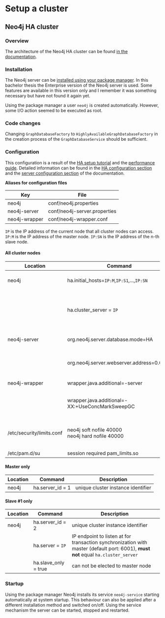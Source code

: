 # Setup a cluster

## Neo4j HA cluster

### Overview
The architecture of the Neo4j HA cluster can be found [in the documentation](http://neo4j.com/docs/stable/ha-architecture.html).

### Installation
The Neo4j server can be [installed using your package manager](http://debian.neo4j.org/?_ga=1.174493282.1166350782.1407319663). In this bachelor thesis the Enterprise version of the Neo4j server is used. Some features are available in this version only and I remember it was something necessary but have not found it again yet.

Using the package manager a user `neo4j` is created automatically. However, some I/O action seemed to be executed as root.

### Code changes
Changing `GraphDatabaseFactory` to `HighlyAvailableGraphDatabaseFactory` in the creation process of the `GraphDatabaseService` should be sufficient.

### Configuration
This configuration is a result of the [HA setup tutorial](http://neo4j.com/docs/stable/ha-setup-tutorial.html) and the [performance guide](http://docs.neo4j.org/chunked/stable/performance-guide.html).
Detailed information can be found in the [HA configuration section](http://neo4j.com/docs/stable/ha-configuration.html) and the [server configuration section](http://neo4j.com/docs/stable/server-configuration.html) of the documentation.

**Aliases for configuration files**

| Key | File |
| --- | ---- |
| neo4j | conf/neo4j.properties |
| neo4j-server | conf/neo4j-server.properties |
| neo4j-wrapper | conf/neo4j-wrapper.conf |

`IP` is the IP address of the current node that all cluster nodes can access.
`IP:M` is the IP address of the master node. `IP:SN` is the IP address of the n-th slave node.

#### All cluster nodes
| Location | Command | Description |
| -------- | ------- | ----------- |
| neo4j    | ha.initial_hosts=`IP:M`,`IP:S1`,...,`IP:SN` | IP addresses of initial cluster nodes |
||           ha.cluster_server = `IP` | IP endpoint to listen at for cluster communication (default port: 5001) |
| neo4j-server | org.neo4j.server.database.mode=HA | enable HA mode of the database |
||               org.neo4j.server.webserver.address=0.0.0.0 | enable web interface listening on IP specified |
| neo4j-wrapper | wrapper.java.additional=-server | Start JVM in server mode. |
||                wrapper.java.additional=-XX:+UseConcMarkSweepGC | Enable concurrent garbage collector. |
| /etc/security/limits.conf | neo4j  soft  nofile  40000<br>neo4j  hard  nofile  40000 | Increase maximum number of open files to 40.000. |
| /etc/pam.d/su | session required pam_limits.so | see above |

#### Master only
| Location | Command | Description |
| -------- | ------- | ----------- |
| neo4j    | ha.server_id = 1 | unique cluster instance identifier |

#### Slave #1 only
| Location | Command | Description |
| -------- | ------- | ----------- |
| neo4j    | ha.server_id = 2 | unique cluster instance identifier |
||           ha.server = `IP` | IP endpoint to listen at for transaction synchronization with master (default port: 6001), **must not** equal `ha.cluster_server` |
||           ha.slave_only = true | can not be elected to master node |

### Startup
Using the package manager Neo4j installs its service `neo4j-service` starting automatically at system startup.
This behaviour can also be applied after a different installation method and switched on/off.
Using the service mechanism the server can be started, stopped and restarted.
